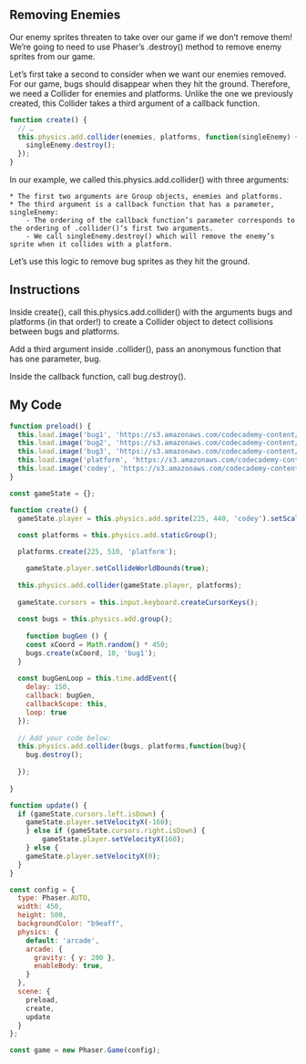 ## Removing Enemies

Our enemy sprites threaten to take over our game if we don’t remove them! We’re going to need to use Phaser’s .destroy() method to remove enemy sprites from our game.

Let’s first take a second to consider when we want our enemies removed. For our game, bugs should disappear when they hit the ground. Therefore, we need a Collider for enemies and platforms. Unlike the one we previously created, this Collider takes a third argument of a callback function.
```js
function create() {
  // … 
  this.physics.add.collider(enemies, platforms, function(singleEnemy) {
    singleEnemy.destroy();
  });
}
```
In our example, we called this.physics.add.collider() with three arguments:

    * The first two arguments are Group objects, enemies and platforms.
    * The third argument is a callback function that has a parameter, singleEnemy:
        - The ordering of the callback function’s parameter corresponds to the ordering of .collider()‘s first two arguments.
        - We call singleEnemy.destroy() which will remove the enemy’s sprite when it collides with a platform.

Let’s use this logic to remove bug sprites as they hit the ground.

## Instructions

Inside create(), call this.physics.add.collider() with the arguments bugs and platforms (in that order!) to create a Collider object to detect collisions between bugs and platforms.

Add a third argument inside .collider(), pass an anonymous function that has one parameter, bug.

Inside the callback function, call bug.destroy().

## My Code
```js
function preload() {
  this.load.image('bug1', 'https://s3.amazonaws.com/codecademy-content/courses/learn-phaser/physics/bug_1.png');
  this.load.image('bug2', 'https://s3.amazonaws.com/codecademy-content/courses/learn-phaser/physics/bug_2.png');
  this.load.image('bug3', 'https://s3.amazonaws.com/codecademy-content/courses/learn-phaser/physics/bug_3.png');
  this.load.image('platform', 'https://s3.amazonaws.com/codecademy-content/courses/learn-phaser/physics/platform.png');
  this.load.image('codey', 'https://s3.amazonaws.com/codecademy-content/courses/learn-phaser/physics/codey.png');
}

const gameState = {};

function create() {
  gameState.player = this.physics.add.sprite(225, 440, 'codey').setScale(.5);
  
  const platforms = this.physics.add.staticGroup();

  platforms.create(225, 510, 'platform');

	gameState.player.setCollideWorldBounds(true);
  
  this.physics.add.collider(gameState.player, platforms);
 
  gameState.cursors = this.input.keyboard.createCursorKeys();
  
  const bugs = this.physics.add.group();
  
	function bugGen () {
    const xCoord = Math.random() * 450;
    bugs.create(xCoord, 10, 'bug1');
  }
  
  const bugGenLoop = this.time.addEvent({
    delay: 150,
    callback: bugGen,
    callbackScope: this,
    loop: true
  });
  
  // Add your code below:
  this.physics.add.collider(bugs, platforms,function(bug){
    bug.destroy();
    
  });
  
}

function update() {
  if (gameState.cursors.left.isDown) {
  	gameState.player.setVelocityX(-160);
	} else if (gameState.cursors.right.isDown) {
 		gameState.player.setVelocityX(160);
	} else {
    gameState.player.setVelocityX(0);
  }
}

const config = {
  type: Phaser.AUTO,
  width: 450,
  height: 500,
  backgroundColor: "b9eaff",
  physics: {
    default: 'arcade',
    arcade: {
      gravity: { y: 200 },
      enableBody: true,
    }
  },
  scene: {
    preload,
    create,
    update
  }
};

const game = new Phaser.Game(config);

```
